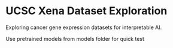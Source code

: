 # UCSC Xena Dataset Exploration
Exploring cancer gene expression datasets for interpretable AI.

Use pretrained models from models folder for quick test
